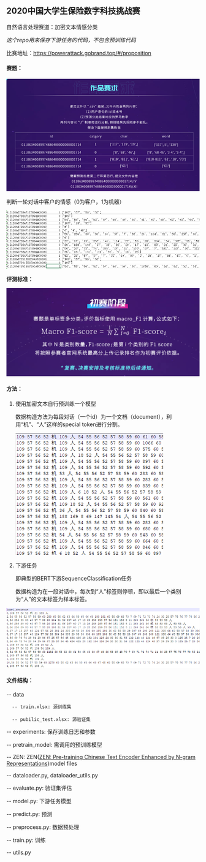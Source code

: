 ## 2020中国大学生保险数字科技挑战赛

自然语言处理赛道：加密文本情感分类

*这个repo用来保存下游任务的代码，不包含预训练代码*

比赛地址：https://powerattack.gobrand.top/#/proposition

#### 赛题：

![image-20200630110805502](img/image-20200630110805502.png)

判断一轮对话中客户的情感（0为客户，1为机器）

![image-20200630110444958](img/image-20200630110444958.png)

**评测标准：**

![image-20200630110836925](img/image-20200630110836925.png)

#### 方法：

1. 使用加密文本自行预训练一个模型

   数据构造方法为每段对话（一个id）为一个文档（document），利用“机”、“人”这样的special token进行分割。

   ![image-20200630111150780](img/image-20200630111150780.png)

2. 下游任务

   即典型的BERT下游SequenceClassification任务

   数据构造为在一段对话中，每次到“人”标签则停顿，即以最后一个类别为“人”的文本标签为样本标签。

![image-20200630111542153](img/image-20200630111542153.png)

#### 文件结构：

-- data

      -- train.xlsx: 源训练集
      
      -- pubilic_test.xlsx: 源验证集

-- experiments: 保存训练日志和参数

-- pretrain_model: 需调用的预训练模型

-- ZEN: ZEN([ZEN: Pre-training Chinese Text Encoder Enhanced by N-gram Representations](https://github.com/sinovation/ZEN))model files

-- dataloader.py, dataloader_utils.py

-- evaluate.py: 验证集评估

-- model.py: 下游任务模型

-- predict.py: 预测

-- preprocess.py: 数据预处理

-- train.py: 训练

-- utils.py
